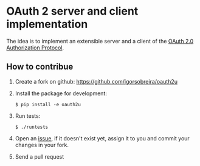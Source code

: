 OAuth 2 server and client implementation
========================================

The idea is to implement an extensible server and a client of 
the [OAuth 2.0 Authorization Protocol](http://tools.ietf.org/html/draft-ietf-oauth-v2-22).


How to contribue
----------------

1. Create a fork on github: https://github.com/igorsobreira/oauth2u

2. Install the package for development:

   `$ pip install -e oauth2u`

3. Run tests:

   `$ ./runtests`

4. Open an [issue](https://github.com/igorsobreira/oauth2u/issues),
   if it doesn't exist yet, assign it to you and commit your changes 
   in your fork. 

5. Send a pull request
